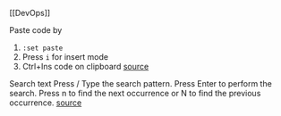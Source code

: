 [[DevOps]]

Paste code by 
1. `:set paste` 
2. Press `i` for insert mode
3. Ctrl+Ins code on clipboard
[source](https://stackoverflow.com/questions/41105157/vim-indents-every-line-of-code-when-copying-pasting)

Search text
Press /
Type the search pattern.
Press Enter to perform the search.
Press n to find the next occurrence or N to find the previous occurrence.
[source](https://linuxize.com/post/vim-search/)